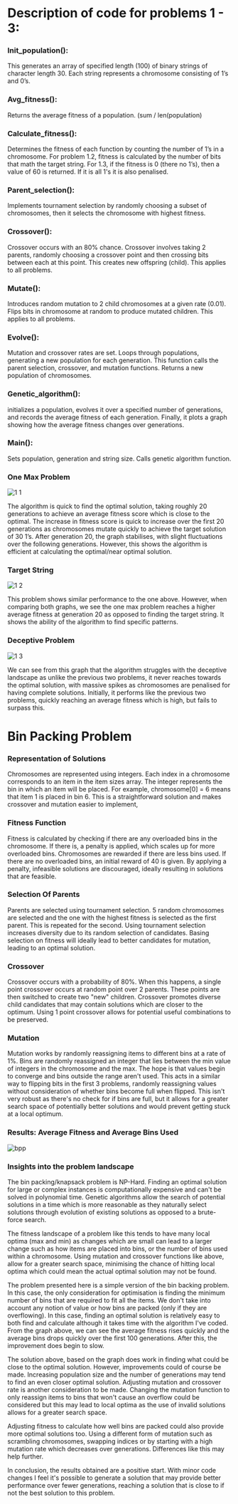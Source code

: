 # Description of code for problems 1 - 3:
### Init_population(): 
This generates an array of specified length (100) of binary strings of character length 30. Each string represents a chromosome consisting of 1’s and 0’s.
### Avg_fitness():
Returns the average fitness of a population. (sum / len(population)
### Calculate_fitness():
Determines the fitness of each function by counting the number of 1’s in a chromosome. For problem 1.2, fitness is calculated by the number of bits that math the target string. For 1.3, if the fitness is 0 (there no 1’s), then a value of 60 is returned. If it is all 1's it is also penalised.
### Parent_selection():
Implements tournament selection by randomly choosing a subset of chromosomes, then it selects the chromosome with highest fitness.
### Crossover():
Crossover occurs with an 80% chance. Crossover involves taking 2 parents, randomly choosing a crossover point and then crossing bits between each at this point. This creates new offspring (child). This applies to all problems.
### Mutate():
Introduces random mutation to 2 child chromosomes at a given rate (0.01). Flips bits in chromosome at random to produce mutated children. This applies to all problems.
### Evolve():
Mutation and crossover rates are set. Loops through populations, generating a new population for each generation. This function calls the parent selection, crossover, and mutation functions. Returns a new population of chromosomes.
### Genetic_algorithm():
initializes a population, evolves it over a specified number of generations, and records the average fitness of each generation. Finally, it plots a graph showing how the average fitness changes over generations.
### Main():
Sets population, generation and string size. Calls genetic algorithm function.

### One Max Problem
![1 1](https://github.com/Dmk2001/AI-Assignment1/assets/74598528/574ee8ee-bef8-42c8-a81b-345bc781a629)

The algorithm is quick to find the optimal solution, taking roughly 20 generations to achieve an average fitness score which is close to the optimal. The increase in fitness score is quick to increase over the first 20 generations as chromosomes mutate quickly to achieve the target solution of 30 1’s. After generation 20, the graph stabilises, with slight fluctuations over the following generations. However, this shows the algorithm is efficient at calculating the optimal/near optimal solution.
 
### Target String
![1 2](https://github.com/Dmk2001/AI-Assignment1/assets/74598528/13109b00-1ab6-4a0a-92ce-9faf42242796)

This problem shows similar performance to the one above. However, when comparing both graphs, we see the one max problem reaches a higher average fitness at generation 20 as opposed to finding the target string. It shows the ability of the algorithm to find specific patterns.

### Deceptive Problem
![1 3](https://github.com/Dmk2001/AI-Assignment1/assets/74598528/1eabebad-00e8-4aeb-ab56-0d8e2f3f899a)

We can see from this graph that the algorithm struggles with the deceptive landscape as unlike the previous two problems, it never reaches towards the optimal solution, with massive spikes as chromosomes are penalised for having complete solutions. Initially, it performs like the previous two problems, quickly reaching an average fitness which is high, but fails to surpass this.

#  Bin Packing Problem 
### Representation of Solutions
Chromosomes are represented using integers. Each index in a chromosome corresponds to an item in the item sizes array. The integer represents the bin in which an item will be placed. For example, chromosome[0] = 6 means that item 1 is placed in bin 6. This is a straightforward solution and makes crossover and mutation easier to implement, 
### Fitness Function
Fitness is calculated by checking if there are any overloaded bins in the chromosome. If there is, a penalty is applied, which scales up for more overloaded bins. Chromosomes are rewarded if there are less bins used. If there are no overloaded bins, an initial reward of 40 is given. By applying a penalty, infeasible solutions are discouraged, ideally resulting in solutions that are feasible. 
### Selection Of Parents
Parents are selected using tournament selection. 5 random chromosomes are selected and the one with the highest fitness is selected as the first parent. This is repeated for the second. Using tournament selection increases diversity due to its random selection of candidates. Basing selection on fitness will ideally lead to better candidates for mutation, leading to an optimal solution.
### Crossover  
Crossover occurs with a probability of 80%. When this happens, a single point crossover occurs at random point over 2 parents. These points are then switched to create two "new" children. Crossover promotes diverse child candidates that may contain solutions which are closer to the optimum. Using 1 point crossover allows for potential useful combinations to be preserved.
### Mutation
Mutation works by randomly reassigning items to different bins at a rate of 1%. Bins are randomly reassigned an integer that lies between the min value of integers in the chromosome and the max. The hope is that values begin to converge and bins outside the range aren't used. This acts in a similar way to flipping bits in the first 3 problems, randomly reassigning values without consideration of whether bins become full when flipped. This isn't very robust as there's no check for if bins are full, but it allows for a greater search space of potentially better solutions and would prevent getting stuck at a local optimum.

### Results: Average Fitness and Average Bins Used
![bpp](https://github.com/Dmk2001/AI-Assignment1/assets/74598528/9244e662-e47e-48f3-85f6-679a6fe5bc61)
### Insights into the problem landscape
The bin packing/knapsack problem is NP-Hard. Finding an optimal solution for large or complex instances is computationally expensive and can't be solved in polynomial time. Genetic algorithms allow the search of potential solutions in a time which is more reasonable as they naturally select solutions through evolution of existing solutions as opposed to a brute-force search.

The fitness landscape of a problem like this tends to have many local optima (max and min) as changes which are small can lead to a larger change such as how items are placed into bins, or the number of bins used within a chromosome. Using mutation and crossover functions like above, allow for a greater search space, minimising the chance of hitting local optima which could mean the actual optimal solution may not be found.

The problem presented here is a simple version of the bin backing problem. In this case, the only consideration for optimisation is finding the minimum number of bins that are required to fit all the items. We don't take into account any notion of value or how bins are packed (only if they are overflowing). In this case, finding an optimal solution is relatively easy to both find and calculate although it takes time with the algorithm I've coded. From the graph above, we can see the average fitness rises quickly and the average bins drops quickly over the first 100 generations. After this, the improvement does begin to slow.

The solution above, based on the graph does work in finding what could be close to the optimal solution. However, improvements could of course be made. Increasing population size and the number of generations may tend to find an even closer optimal solution. Adjusting mutation and crossover rate is another consideration to be made.  Changing the mutation function to only reassign items to bins that won't cause an overflow could be considered but this may lead to local optima as the use of invalid solutions allows for a greater search space. 

Adjusting fitness to calculate how well bins are packed could also provide more optimal solutions too. Using a different form of mutation such as scrambling chromosomes, swapping indices or by starting with a high mutation rate which decreases over generations. Differences like this may help further. 

In conclusion, the results obtained are a positive start. With minor code changes I feel it's possible to generate a solution that may provide better performance over fewer generations, reaching a solution that is close to if not the best solution to this problem. 

